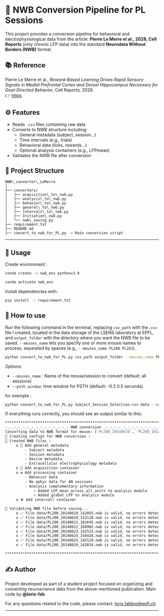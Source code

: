 
# 🧠 NWB Conversion Pipeline for PL Sessions

This project provides a conversion pipeline for behavioral and electrophysiological data from the article: **Pierre Le Merre et al., 2028, Cell Reports** (only chronic LFP data) into the standard **Neurodata Without Borders (NWB)** format.

## 📚 Reference

Pierre Le Merre et al., *Reward-Based Learning Drives Rapid Sensory
Signals in Medial Prefrontal Cortex and Dorsal
Hippocampus Necessary for Goal-Directed Behavior*, Cell Reports, 2028.  
👉 [https](https://pubmed.ncbi.nlm.nih.gov/29249287/)



## ⚙️ Features

- Reads `.csv` files containing raw data
- Converts to NWB structure including:
  - General metadata (subject, session…)
  - Time intervals (e.g., trials)
  - Behavioral data (licks, rewards…)
  - Optional analysis containers (e.g., LFPmean)
- Validates the NWB file after conversion



## 📁 Project Structure

```
NWB\_converter\_LeMerre
│
├── converters/
│   ├── acquisition\_to\_nwb.py
│   ├── analysis\_to\_nwb.py
│   ├── behavior\_to\_nwb.py
│   ├── general\_to\_nwb.py
│   ├── intervals\_to\_nwb.py
│   ├── Initiation\_nwb.py
│   └── nwb\_saving.py
├── requirement.txt
├── README.md
├── convert_to_nwb_for_PL.py  ← Main conversion script
````

---

## 🚀 Usage

Create environment :
```bash
conda create -n nwb_env python=3.9

conda activate nwb_env
```

Install dependencies with:

```bash
pip install -r requirement.txt
```


## 🧩 How to use
Run the following command in the terminal, replacing `csv_path` with the`.csv` file I created, located in the data storage of the LSENS laboratory at EPFL, and `output_folder` with the directory where you want the NWB file to be saved. `--mouses_name` lets you specify one or more mouse names to process, separated by spaces (e.g., `--mouses_name PL200 PL201`).


```bash
python convert_to_nwb_for_PL.py csv_path output_folder --mouses_name PL200 PL201 (...)
```
*Options:*
* `--mouses_name` : Name of the mouse/session to convert (default: all sessions)
* `--psth_window`: time window for PSTH (default: -0.2 0.5 seconds)

 for exemple :

```bash
python convert_to_nwb_for_PL.py Subject_Session_Selection.csv data --mouses_name PL200
```


If everything runs correctly, you should see an output similar to this:

```bash
**************************************************************************
-_-_-_-_-_-_-_-_-_-_-_-_-_-_- NWB conversion _-_-_-_-_-_-_-_-_-_-_-_-_-_-_
Converting data to NWB format for mouse: ['PL200_20140619', 'PL200_20140620', 'PL200_20140621', 'PL200_20140622', 'PL200_20140623', 'PL200_20140624', 'PL200_20140625', 'PL200_20140626']
📃 Creating configs for NWB conversion :
📑 Created NWB files :
     o 📌 Add general metadata
         - Subject metadata
         - Session metadata
         - Device metadata
         - Extracellular electrophysiology metadata
     o 📶 Add acquisition container
     o ⚙️ Add processing container
         - Behavior data
         - No ephys data for AN sessions
         - Analysis complementary information
             > Added LFP_mean_across_all_units to analysis module
             > Added global_LFP to analysis module
     o ⏸️ Add intervall container

🔎 Validating NWB file before saving...
     o ✅ File data/PL200_20140619_142055.nwb is valid, no errors detected and saved successfully.
     o ✅ File data/PL200_20140620_153120.nwb is valid, no errors detected and saved successfully.
     o ✅ File data/PL200_20140621_161645.nwb is valid, no errors detected and saved successfully.
     o ✅ File data/PL200_20140622_160902.nwb is valid, no errors detected and saved successfully.
     o ✅ File data/PL200_20140623_142533.nwb is valid, no errors detected and saved successfully.
     o ✅ File data/PL200_20140624_150428.nwb is valid, no errors detected and saved successfully.
     o ✅ File data/PL200_20140625_142129.nwb is valid, no errors detected and saved successfully.
     o ✅ File data/PL200_20140626_142654.nwb is valid, no errors detected and saved successfully.

**************************************************************************
```

## ✍️ Author

Project developed as part of a student project focused on organizing and converting neuroscience data from the above-mentioned publication.
Main code by **@loris-fab**

For any questions related to the code, please contact: loris.fabbro@epfl.ch


---


